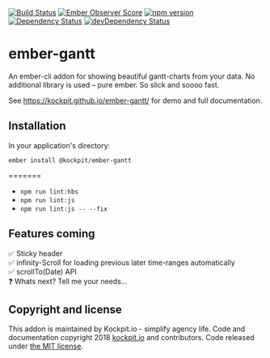 
<!-- BADGES: https://github.com/exogen/badge-matrix -->

[![Build Status](https://travis-ci.org/kockpit/ember-gantt.svg?branch=master)](https://travis-ci.org/kockpit/ember-gantt)
[![Ember Observer Score](https://emberobserver.com/badges/-kockpit-ember-gantt.svg)](https://emberobserver.com/addons/@kockpit/ember-gantt)
[![npm version](https://badge.fury.io/js/%40kockpit%2Fember-gantt.svg)](https://badge.fury.io/js/%40kockpit%2Fember-gantt)
[![Dependency Status](https://david-dm.org/kockpit/ember-gantt.svg)](https://david-dm.org/kockpit/ember-gantt)
[![devDependency Status](https://david-dm.org/kockpit/ember-gantt/dev-status.svg)](https://david-dm.org/kockpit/ember-gantt#info=devDependencies)


<!--[![Greenkeeper badge](https://badges.greenkeeper.io/kockpit/ember-gantt.svg)](https://greenkeeper.io/) -->


ember-gantt
==============================================================================

An ember-cli addon for showing beautiful gantt-charts from your data.
No additional library is used – pure ember. So slick and soooo fast.

See https://kockpit.github.io/ember-gantt/ for demo and full documentation.


Installation
------------------------------------------------------------------------------

In your application's directory:

```
ember install @kockpit/ember-gantt
```
=======
* `npm run lint:hbs`
* `npm run lint:js`
* `npm run lint:js -- --fix`



Features coming
------------------------------------------------------------------------------

✅ Sticky header  
✅ infinity-Scroll for loading previous later time-ranges automatically  
✅ scrollTo(Date) API  
❓ Whats next? Tell me your needs...



Copyright and license
------------------------------------------------------------------------------


This addon is maintained by Kockpit.io - simplify agency life.
Code and documentation copyright 2018 [kockpit.io](https://kockpit.io) and contributors. Code released under [the MIT license](LICENSE.md).
